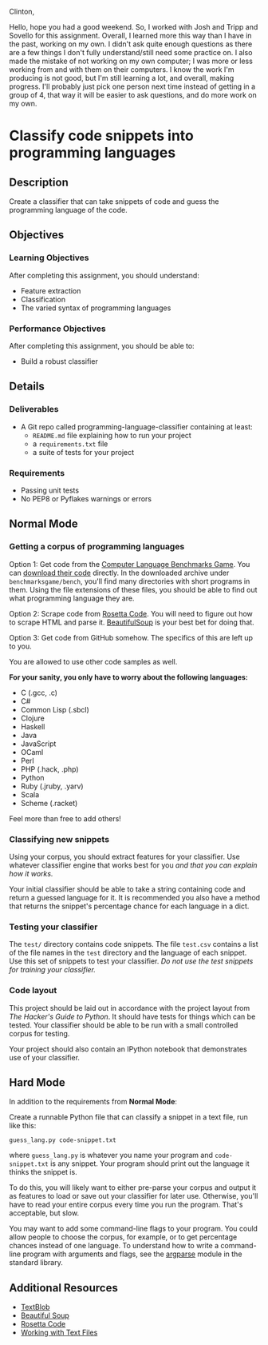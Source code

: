 Clinton,

Hello, hope you had a good weekend. So, I worked with Josh and Tripp and Sovello for this assignment. 
Overall, I learned more this way than I have in the past, working on my own. I didn't ask quite enough
questions as there are a few things I don't fully understand/still need some practice on. I also made
the mistake of not working on my own computer; I was more or less working from and with them on their
computers. I know the work I'm producing is not good, but I'm still learning a lot, and overall,
making progress. I'll probably just pick one person next time instead of getting in a group of 4, that
way it will be easier to ask questions, and do more work on my own.




# Classify code snippets into programming languages

## Description

Create a classifier that can take snippets of code and guess the programming language of the code.

## Objectives

### Learning Objectives

After completing this assignment, you should understand:

* Feature extraction
* Classification
* The varied syntax of programming languages

### Performance Objectives

After completing this assignment, you should be able to:

* Build a robust classifier

## Details

### Deliverables

* A Git repo called programming-language-classifier containing at least:
  * `README.md` file explaining how to run your project
  * a `requirements.txt` file
  * a suite of tests for your project

### Requirements  

* Passing unit tests
* No PEP8 or Pyflakes warnings or errors

## Normal Mode

### Getting a corpus of programming languages

Option 1: Get code from the [Computer Language Benchmarks Game](http://benchmarksgame.alioth.debian.org/). You can [download their code](https://alioth.debian.org/snapshots.php?group_id=100815) directly. In the downloaded archive under `benchmarksgame/bench`, you'll find many directories with short programs in them. Using the file extensions of these files, you should be able to find out what programming language they are.

Option 2: Scrape code from [Rosetta Code](http://rosettacode.org/wiki/Rosetta_Code). You will need to figure out how to scrape HTML and parse it. [BeautifulSoup](http://www.crummy.com/software/BeautifulSoup/) is your best bet for doing that.

Option 3: Get code from GitHub somehow. The specifics of this are left up to you.

You are allowed to use other code samples as well.

**For your sanity, you only have to worry about the following languages:**

* C (.gcc, .c)
* C#
* Common Lisp (.sbcl)
* Clojure
* Haskell
* Java
* JavaScript
* OCaml
* Perl
* PHP (.hack, .php)
* Python
* Ruby (.jruby, .yarv)
* Scala
* Scheme (.racket)

Feel more than free to add others!

### Classifying new snippets

Using your corpus, you should extract features for your classifier. Use whatever classifier engine that works best for you _and that you can explain how it works._

Your initial classifier should be able to take a string containing code and return a guessed language for it. It is recommended you also have a method that returns the snippet's percentage chance for each language in a dict.

### Testing your classifier

The `test/` directory contains code snippets. The file `test.csv` contains a list of the file names in the `test` directory and the language of each snippet. Use this set of snippets to test your classifier. _Do not use the test snippets for training your classifier._

### Code layout

This project should be laid out in accordance with the project layout from _The Hacker's Guide to Python_. It should have tests for things which can be tested. Your classifier should be able to be run with a small controlled corpus for testing.

Your project should also contain an IPython notebook that demonstrates use of your classifier.

## Hard Mode

In addition to the requirements from **Normal Mode**:

Create a runnable Python file that can classify a snippet in a text file, run like this:

`guess_lang.py code-snippet.txt`

where `guess_lang.py` is whatever you name your program and `code-snippet.txt` is any snippet. Your program should print out the language it thinks the snippet is.

To do this, you will likely want to either pre-parse your corpus and output it as features to load or save out your classifier for later use. Otherwise, you'll have to read your entire corpus every time you run the program. That's acceptable, but slow.

You may want to add some command-line flags to your program. You could allow people to choose the corpus, for example, or to get percentage chances instead of one language. To understand how to write a command-line program with arguments and flags, see the [argparse](https://docs.python.org/3/library/argparse.html) module in the standard library.

## Additional Resources

* [TextBlob](http://textblob.readthedocs.org/en/dev/)
* [Beautiful Soup](http://www.crummy.com/software/BeautifulSoup/)
* [Rosetta Code](http://rosettacode.org/wiki/Rosetta_Code)
* [Working with Text Files](https://opentechschool.github.io/python-data-intro/core/text-files.html)

